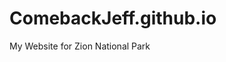 # ComebackJeff.github.io
My Website for Zion National Park
<!DOCTYPE html>
<title> Zion National Park</title>
